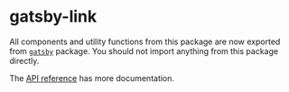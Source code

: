 # gatsby-link

All components and utility functions from this package are now exported from [`gatsby`](/packages/gatsby) package. You should not import anything from this package directly.

The [API reference](https://www.gatsbyjs.org/docs/gatsby-link) has more documentation.
